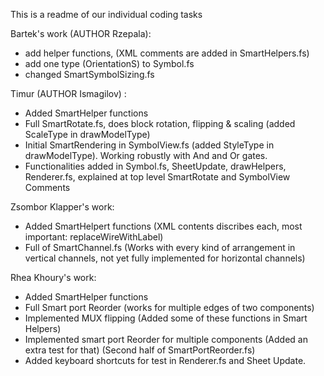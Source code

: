 This is a readme of our individual coding tasks

Bartek's work (AUTHOR Rzepala):
* add helper functions, (XML comments are added in SmartHelpers.fs)
* add one type (OrientationS) to Symbol.fs
* changed SmartSymbolSizing.fs

Timur (AUTHOR Ismagilov) : 
* Added SmartHelper functions
* Full SmartRotate.fs, does block rotation, flipping & scaling (added ScaleType in drawModelType)
* Initial SmartRendering in SymbolView.fs (added StyleType in drawModelType). Working robustly with And and Or gates.
* Functionalities added in Symbol.fs, SheetUpdate, drawHelpers, Renderer.fs, explained at top level SmartRotate and SymbolView Comments

Zsombor Klapper's work: 
* Added SmartHelpert functions (XML contents discribes each, most important: replaceWireWithLabel)
* Full of SmartChannel.fs (Works with every kind of arrangement in vertical channels, not yet fully implemented for horizontal channels)

Rhea Khoury's work:
* Added SmartHelper functions 
* Full Smart port Reorder (works for multiple edges of two components)
* Implemented MUX flipping (Added some of these functions in Smart Helpers)
* Implemented smart port Reorder for multiple components (Added an extra test for that) (Second half of SmartPortReorder.fs)
* Added keyboard shortcuts for test in Renderer.fs and Sheet Update.
